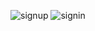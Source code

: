 
![signup](https://github.com/Don250/Do23123-React-signIn-Signout-Google/assets/96869280/1106e1e8-c59e-48d0-8512-42a0e2d9f0ea)
![signin](https://github.com/Don250/Do23123-React-signIn-Signout-Google/assets/96869280/897e76ea-bd24-44a8-b254-1fedea1197a2)
